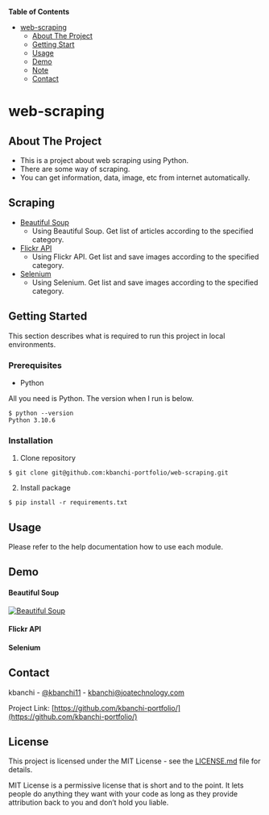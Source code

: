 **Table of Contents**

- [web-scraping](#web-scraping)
  - [About The Project](#About-The-Project)
  - [Getting Start](#Getting-Start)
  - [Usage](#Usage)
  - [Demo](#Demo)
  - [Note](#Note)
  - [Contact](#Contact)

# web-scraping

## About The Project

* This is a project about web scraping using Python.
* There are some way of scraping.
* You can get information, data, image, etc from internet automatically.

## Scraping

* [Beautiful Soup](./beautiful_soup/)
  * Using Beautiful Soup. Get list of articles according to the specified category.
* [Flickr API](./flickrapi/)
  * Using Flickr API. Get list and save images according to the specified category.
* [Selenium](./selenium/)
  * Using Selenium. Get list and save images according to the specified category.

## Getting Started

This section describes what is required to run this project in local environments.

### Prerequisites

* Python

All you need is Python. The version when I run is below.
```
$ python --version
Python 3.10.6
```

### Installation

1. Clone repository
```
$ git clone git@github.com:kbanchi-portfolio/web-scraping.git
```
2. Install package
```
$ pip install -r requirements.txt
```

## Usage

Please refer to the help documentation how to use each module.

## Demo

#### Beautiful Soup

[![Beautiful Soup](http://img.youtube.com/vi/GWZ8onriR6E/default.jpg)](https://www.youtube.com/watch?v=GWZ8onriR6E)


#### Flickr API

#### Selenium

## Contact

kbanchi - [@kbanchi11](https://twitter.com/kbanchi11) - kbanchi@joatechnology.com

Project Link: [https://github.com/kbanchi-portfolio/](https://github.com/kbanchi-portfolio/)

## License

This project is licensed under the MIT License - see the [LICENSE.md](./LICENSE.md) file for details.

MIT License is a permissive license that is short and to the point. It lets people do anything they want with your code as long as they provide attribution back to you and don’t hold you liable.
